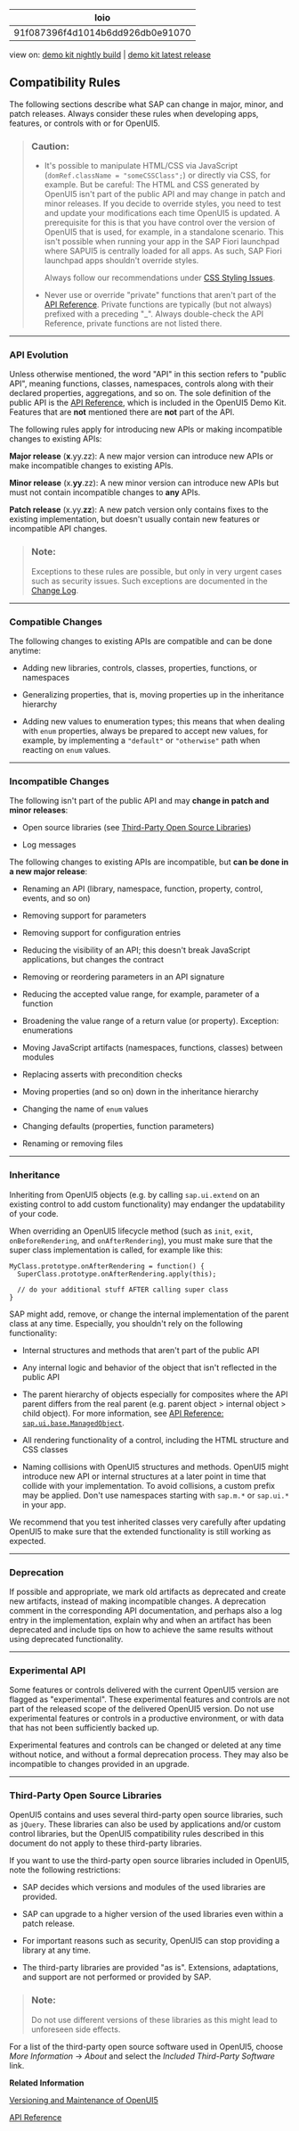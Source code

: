 <!-- loio91f087396f4d1014b6dd926db0e91070 -->

| loio |
| -----|
| 91f087396f4d1014b6dd926db0e91070 |

<div id="loio">

view on: [demo kit nightly build](https://openui5nightly.hana.ondemand.com/topic/91f087396f4d1014b6dd926db0e91070) | [demo kit latest release](https://sdk.openui5.org/topic/91f087396f4d1014b6dd926db0e91070)</div>

## Compatibility Rules

The following sections describe what SAP can change in major, minor, and patch releases. Always consider these rules when developing apps, features, or controls with or for OpenUI5.

> ### Caution:  
> -   It's possible to manipulate HTML/CSS via JavaScript \(`domRef.className = "someCSSClass";`\) or directly via CSS, for example. But be careful: The HTML and CSS generated by OpenUI5 isn't part of the public API and may change in patch and minor releases. If you decide to override styles, you need to test and update your modifications each time OpenUI5 is updated. A prerequisite for this is that you have control over the version of OpenUI5 that is used, for example, in a standalone scenario. This isn't possible when running your app in the SAP Fiori launchpad where SAPUI5 is centrally loaded for all apps. As such, SAP Fiori launchpad apps shouldn't override styles.
> 
>     Always follow our recommendations under [CSS Styling Issues](CSS_Styling_Issues_9d87f92.md).
> 
> -   Never use or override "private" functions that aren't part of the [API Reference](https://sdk.openui5.orgdocs/api/symbols/sap.ui.html). Private functions are typically \(but not always\) prefixed with a preceding "\_". Always double-check the API Reference, private functions are not listed there.

***

<a name="loio91f087396f4d1014b6dd926db0e91070__section_4BED038D0A7E4237BE7AD473862AA281"/>

### API Evolution

Unless otherwise mentioned, the word "API" in this section refers to "public API", meaning functions, classes, namespaces, controls along with their declared properties, aggregations, and so on. The sole definition of the public API is the  [API Reference](https://sdk.openui5.orgdocs/api/symbols/sap.ui.html), which is included in the OpenUI5 Demo Kit. Features that are **not** mentioned there are **not** part of the API.

The following rules apply for introducing new APIs or making incompatible changes to existing APIs:

**Major release** \(**x**.yy.zz\): A new major version can introduce new APIs or make incompatible changes to existing APIs.

**Minor release** \(x.**yy**.zz\): A new minor version can introduce new APIs but must not contain incompatible changes to **any** APIs.

**Patch release** \(x.yy.**zz**\): A new patch version only contains fixes to the existing implementation, but doesn't usually contain new features or incompatible API changes.

> ### Note:  
> Exceptions to these rules are possible, but only in very urgent cases such as security issues. Such exceptions are documented in the [Change Log](https://sdk.openui5.orgreleasenotes.html).

***

<a name="loio91f087396f4d1014b6dd926db0e91070__section_N10074_N10013_N10001"/>

### Compatible Changes

The following changes to existing APIs are compatible and can be done anytime:

-   Adding new libraries, controls, classes, properties, functions, or namespaces

-   Generalizing properties, that is, moving properties up in the inheritance hierarchy

-   Adding new values to enumeration types; this means that when dealing with `enum` properties, always be prepared to accept new values, for example, by implementing a `"default"` or `"otherwise"` path when reacting on `enum` values.


***

<a name="loio91f087396f4d1014b6dd926db0e91070__section_N1009A_N10013_N10001"/>

### Incompatible Changes

The following isn't part of the public API and may **change in patch and minor releases**:

-   Open source libraries \(see [Third-Party Open Source Libraries](Compatibility_Rules_91f0873.md#loio91f087396f4d1014b6dd926db0e91070__Open_Source)\)

-   Log messages


The following changes to existing APIs are incompatible, but **can be done in a new major release**:

-   Renaming an API \(library, namespace, function, property, control, events, and so on\)

-   Removing support for parameters

-   Removing support for configuration entries

-   Reducing the visibility of an API; this doesn't break JavaScript applications, but changes the contract

-   Removing or reordering parameters in an API signature

-   Reducing the accepted value range, for example, parameter of a function

-   Broadening the value range of a return value \(or property\). Exception: enumerations

-   Moving JavaScript artifacts \(namespaces, functions, classes\) between modules

-   Replacing asserts with precondition checks

-   Moving properties \(and so on\) down in the inheritance hierarchy

-   Changing the name of `enum` values

-   Changing defaults \(properties, function parameters\)

-   Renaming or removing files


***

### Inheritance

Inheriting from OpenUI5 objects \(e.g. by calling `sap.ui.extend` on an existing control to add custom functionality\) may endanger the updatability of your code.

When overriding an OpenUI5 lifecycle method \(such as `init`, `exit`, `onBeforeRendering`, and `onAfterRendering`\), you must make sure that the super class implementation is called, for example like this:

```
MyClass.prototype.onAfterRendering = function() {
  SuperClass.prototype.onAfterRendering.apply(this);

  // do your additional stuff AFTER calling super class
}
```

SAP might add, remove, or change the internal implementation of the parent class at any time. Especially, you shouldn't rely on the following functionality:

-   Internal structures and methods that aren't part of the public API

-   Any internal logic and behavior of the object that isn't reflected in the public API

-   The parent hierarchy of objects especially for composites where the API parent differs from the real parent \(e.g. parent object \> internal object \> child object\). For more information, see [API Reference: `sap.ui.base.ManagedObject`](https://sdk.openui5.orgdocs/api/symbols/sap.ui.base.ManagedObject.html). 

-   All rendering functionality of a control, including the HTML structure and CSS classes

-   Naming collisions with OpenUI5 structures and methods. OpenUI5 might introduce new API or internal structures at a later point in time that collide with your implementation. To avoid collisions, a custom prefix may be applied. Don't use namespaces starting with `sap.m.*` or `sap.ui.*` in your app.


We recommend that you test inherited classes very carefully after updating OpenUI5 to make sure that the extended functionality is still working as expected.

***

### Deprecation

If possible and appropriate, we mark old artifacts as deprecated and create new artifacts, instead of making incompatible changes. A deprecation comment in the corresponding API documentation, and perhaps also a log entry in the implementation, explain why and when an artifact has been deprecated and include tips on how to achieve the same results without using deprecated functionality.

***

<a name="loio91f087396f4d1014b6dd926db0e91070__experimental"/>

### Experimental API

Some features or controls delivered with the current OpenUI5 version are flagged as "experimental". These experimental features and controls are not part of the released scope of the delivered OpenUI5 version. Do not use experimental features or controls in a productive environment, or with data that has not been sufficiently backed up.

Experimental features and controls can be changed or deleted at any time without notice, and without a formal deprecation process. They may also be incompatible to changes provided in an upgrade.

***

<a name="loio91f087396f4d1014b6dd926db0e91070__Open_Source"/>

### Third-Party Open Source Libraries

OpenUI5 contains and uses several third-party open source libraries, such as `jQuery`. These libraries can also be used by applications and/or custom control libraries, but the OpenUI5 compatibility rules described in this document do not apply to these third-party libraries.

If you want to use the third-party open source libraries included in OpenUI5, note the following restrictions:

-   SAP decides which versions and modules of the used libraries are provided.

-   SAP can upgrade to a higher version of the used libraries even within a patch release.

-   For important reasons such as security, OpenUI5 can stop providing a library at any time.

-   The third-party libraries are provided "as is". Extensions, adaptations, and support are not performed or provided by SAP.


> ### Note:  
> Do not use different versions of these libraries as this might lead to unforeseen side effects.

For a list of the third-party open source software used in OpenUI5, choose *More Information* → *About* and select the *Included Third-Party Software* link.

**Related Information**  


[Versioning and Maintenance of OpenUI5](Versioning_and_Maintenance_of_OpenUI5_91f0214.md "Versioning and maintenance strategy for OpenUI5.")

[API Reference](https://sdk.openui5.org/api/sap.ui)

